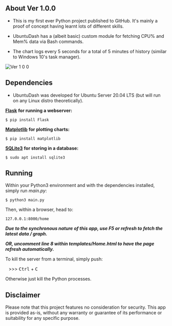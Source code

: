 ## About Ver 1.0.0
- This is my first ever Python project published to GitHub. It's mainly a proof of concept having learnt lots of different skills.

- UbuntuDash has a (albeit basic) custom module for fetching CPU% and Mem% data via Bash commands.

- The chart logs every 5 seconds for a total of 5 minutes of history (similar to Windows 10's task manager).


![Ver 1 0 0](https://github.com/flonel/UbuntuDash/assets/135614626/af7aeeeb-ea22-42a9-a45a-f36233c4469a)

## Dependencies

- UbuntuDash was developed for Ubuntu Server 20.04 LTS (but will run on any Linux distro theoretically).

[**Flask**](https://flask.palletsprojects.com/en/3.0.x/) **for running a webserver:**

```
$ pip install Flask
```

[**Matplotlib**](https://matplotlib.org/stable/index.html) **for plotting charts:**

```
$ pip install matplotlib
```

[**SQLite3**](https://docs.python.org/3/library/sqlite3.html) **for storing in a database:**

```
$ sudo apt install sqlite3
```

## Running
Within your Python3 environment and with the dependencies installed, simply run _main.py_:

```
$ python3 main.py
```

Then, within a browser, head to: 

`127.0.0.1:8000/home`

_**Due to the synchronous nature of this app, use F5 or refresh to fetch the latest data / graph.**_

_**OR, uncomment line 8 within templates/Home.html to have the page refresh automatically.**_


To kill the server from a terminal, simply push: 

⠀>>> <kbd>Ctrl</kbd> + <kbd>C</kbd>

Otherwise just kill the Python processes.

## Disclaimer
Please note that this project features no consideration for security. This app is provided as-is, without any warranty or guarantee of its performance or suitability for any specific purpose.

